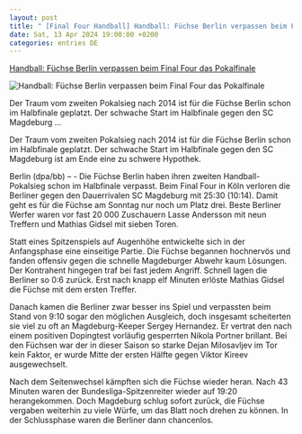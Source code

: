 ```yaml
---
layout: post
title: " [Final Four Handball] Handball: Füchse Berlin verpassen beim Final Four das Pokalfinale"
date: Sat, 13 Apr 2024 19:00:00 +0200
categories: entries DE
---
```

[Handball: Füchse Berlin verpassen beim Final Four das Pokalfinale](https://www.mz.de/panorama/fuchse-berlin-verpassen-beim-final-four-das-pokalfinale-3824895)

![Handball: Füchse Berlin verpassen beim Final Four das Pokalfinale](https://bmg-images.forward-publishing.io/2024/04/13/ebba221b-0737-4555-b710-89b4e5b12c13.jpeg?rect=0%2C107%2C2048%2C1152&w=1024)

Der Traum vom zweiten Pokalsieg nach 2014 ist für die Füchse Berlin schon im Halbfinale geplatzt. Der schwache Start im Halbfinale gegen den SC Magdeburg ...

Der Traum vom zweiten Pokalsieg nach 2014 ist für die Füchse Berlin schon im Halbfinale geplatzt. Der schwache Start im Halbfinale gegen den SC Magdeburg ist am Ende eine zu schwere Hypothek.

Berlin (dpa/bb) – - Die Füchse Berlin haben ihren zweiten Handball-Pokalsieg schon im Halbfinale verpasst. Beim Final Four in Köln verloren die Berliner gegen den Dauerrivalen SC Magdeburg mit 25:30 (10:14). Damit geht es für die Füchse am Sonntag nur noch um Platz drei. Beste Berliner Werfer waren vor fast 20 000 Zuschauern Lasse Andersson mit neun Treffern und Mathias Gidsel mit sieben Toren.

Statt eines Spitzenspiels auf Augenhöhe entwickelte sich in der Anfangsphase eine einseitige Partie. Die Füchse begannen hochnervös und fanden offensiv gegen die schnelle Magdeburger Abwehr kaum Lösungen. Der Kontrahent hingegen traf bei fast jedem Angriff. Schnell lagen die Berliner so 0:6 zurück. Erst nach knapp elf Minuten erlöste Mathias Gidsel die Füchse mit dem ersten Treffer.

Danach kamen die Berliner zwar besser ins Spiel und verpassten beim Stand von 9:10 sogar den möglichen Ausgleich, doch insgesamt scheiterten sie viel zu oft an Magdeburg-Keeper Sergey Hernandez. Er vertrat den nach einem positiven Dopingtest vorläufig gesperrten Nikola Portner brillant. Bei den Füchsen war der in dieser Saison so starke Dejan Milosavljev im Tor kein Faktor, er wurde Mitte der ersten Hälfte gegen Viktor Kireev ausgewechselt.

Nach dem Seitenwechsel kämpften sich die Füchse wieder heran. Nach 43 Minuten waren der Bundesliga-Spitzenreiter wieder auf 19:20 herangekommen. Doch Magdeburg schlug sofort zurück, die Füchse vergaben weiterhin zu viele Würfe, um das Blatt noch drehen zu können. In der Schlussphase waren die Berliner dann chancenlos.

